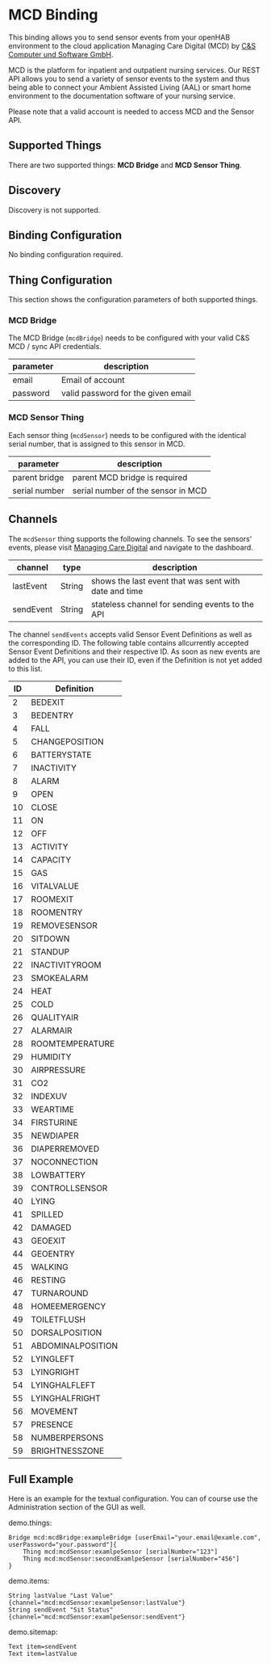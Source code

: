 # MCD Binding

This binding allows you to send sensor events from your openHAB environment to the cloud application Managing Care Digital (MCD) by [C&S Computer und Software GmbH](https://www.managingcare.de/). 

MCD is the platform for inpatient and outpatient nursing services. Our REST API allows you to send a variety of sensor events to the system and thus being able to connect your Ambient Assisted Living (AAL) or smart home environment to the documentation software of your nursing service. 

Please note that a valid account is needed to access MCD and the Sensor API.


## Supported Things

There are two supported things: **MCD Bridge** and **MCD Sensor Thing**. 


## Discovery

Discovery is not supported.


## Binding Configuration

No binding configuration required. 


## Thing Configuration

This section shows the configuration parameters of both supported things.

### MCD Bridge

The MCD Bridge (`mcdBridge`) needs to be configured with your valid C&S MCD / sync API credentials. 

| parameter | description                        |
|-----------|------------------------------------|
| email     | Email of account                   |
| password  | valid password for the given email |

### MCD Sensor Thing

Each sensor thing (`mcdSensor`) needs to be configured with the identical serial number, that is assigned to this sensor in MCD. 

| parameter      | description                        |
|----------------|------------------------------------|
| parent bridge  | parent MCD bridge is required      |
| serial number  | serial number of the sensor in MCD |

## Channels

The `mcdSensor` thing supports the following channels.  To see the sensors' events, please visit [Managing Care Digital](https://cundsdokumentation.de/) and navigate to the dashboard. 

| channel     | type   | description                                   |
|-------------|--------|-----------------------------------------------|
| lastEvent | String | shows the last event that was sent with date and time |
| sendEvent | String | stateless channel for sending events to the API |

The channel `sendEvents` accepts valid Sensor Event Definitions as well as the corresponding ID. The following table contains allcurrently accepted Sensor Event Definitions and their respective ID. As soon as new events are added to the API, you can use their ID, even if the Definition is not yet added to this list. 

| ID | Definition |
|----|------------|
| 2 | BEDEXIT |
| 3 | BEDENTRY |
| 4 | FALL |
| 5 | CHANGEPOSITION |
| 6 | BATTERYSTATE |
| 7 | INACTIVITY |
| 8 | ALARM |
| 9 | OPEN |
| 10 | CLOSE |
| 11 | ON |
| 12 | OFF |
| 13 | ACTIVITY |
| 14 | CAPACITY |
| 15 | GAS |
| 16 | VITALVALUE |
| 17 | ROOMEXIT |
| 18 | ROOMENTRY |
| 19 | REMOVESENSOR |
| 20 | SITDOWN |
| 21 | STANDUP |
| 22 | INACTIVITYROOM |
| 23 | SMOKEALARM |
| 24 | HEAT |
| 25 | COLD |
| 26 | QUALITYAIR |
| 27 | ALARMAIR |
| 28 | ROOMTEMPERATURE |
| 29 | HUMIDITY |
| 30 | AIRPRESSURE |
| 31 | CO2 |
| 32 | INDEXUV |
| 33 | WEARTIME |
| 34 | FIRSTURINE |
| 35 | NEWDIAPER |
| 36 | DIAPERREMOVED |
| 37 | NOCONNECTION |
| 38 | LOWBATTERY |
| 39 | CONTROLLSENSOR |
| 40 | LYING |
| 41 | SPILLED |
| 42 | DAMAGED |
| 43 | GEOEXIT |
| 44 | GEOENTRY |
| 45 | WALKING |
| 46 | RESTING |
| 47 | TURNAROUND |
| 48 | HOMEEMERGENCY |
| 49 | TOILETFLUSH |
| 50 | DORSALPOSITION |
| 51 | ABDOMINALPOSITION |
| 52 | LYINGLEFT |
| 53 | LYINGRIGHT |
| 54 | LYINGHALFLEFT |
| 55 | LYINGHALFRIGHT |
| 56 | MOVEMENT |
| 57 | PRESENCE |
| 58 | NUMBERPERSONS |
| 59 | BRIGHTNESSZONE |


## Full Example

Here is an example for the textual configuration. You can of course use the Administration section of the GUI as well.

demo.things:

```
Bridge mcd:mcdBridge:exampleBridge [userEmail="your.email@examle.com", userPassword="your.password"]{
    Thing mcd:mcdSensor:examlpeSensor [serialNumber="123"]
    Thing mcd:mcdSensor:secondExamlpeSensor [serialNumber="456"]
}
```

demo.items:

```
String lastValue "Last Value" {channel="mcd:mcdSensor:examlpeSensor:lastValue"}
String sendEvent "Sit Status" {channel="mcd:mcdSensor:examlpeSensor:sendEvent"}
```

demo.sitemap:

```
Text item=sendEvent
Text item=lastValue
```
